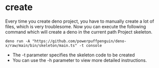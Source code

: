 # create

Every time you create deno project, you have to manually create a lot of files,
which is very troublesome. Now you can execute the following command which will
create a deno in the current path Project skeleton.

```
deno run -A "https://github.com/powerpuffpenguin/deno-x/raw/main/bin/skeleton/main.ts" -t console
```

- The -t parameter specifies the skeleton code to be created
- You can use the -h parameter to view more detailed instructions.
